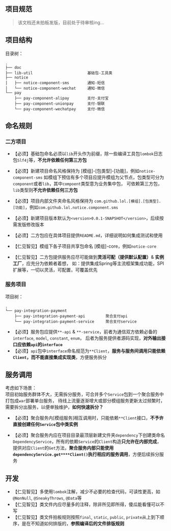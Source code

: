 ## 项目规范

> 该文档还未拍板发版，目前处于待审核ing...

## 项目结构

目录树：
```
.
├── doc
├── lib-util                        基础包-工具类
├── notice                          
│   ├── notice-component-sms        通知-短信
│   └── notice-component-wechat     通知-微信
└── pay
    ├── pay-component-alipay        支付-支付宝
    ├── pay-component-unionpay      支付-银联
    └── pay-component-wechatpay     支付-微信
```

## 命名规则

### 二方项目
- 【必须】基础包命名必须以`lib`开头作为前缀，除一些编译工具包`lombok`日志包`Slf4j`等，**不允许依赖任何第三方包**
- 【必须】新建项目命名风格保持为 [模组]-[包类型]-[功能]，例如`notice-component-sms`
如模组下预估有多个项目应提升模组为父节点，包类型可分为`component`或者`lib`，其中`compoent`类型意为业务集中包，
可依赖第三方包，`lib`类型则**不允许依赖任何三方包**

- 【必须】项目内部文件夹命名风格保持为 `com.github.lol.[模组].[包类型].[功能]`，例如`com.github.lol.notice.component.sms`
- 【必须】新建项目版本默认为`<version>0.0.1-SNAPSHOT</version>`，后续按需发版修改版本
- 【必须】二方包应在具体项目提供`README.md`，详细说明如何集成测试和使用
- 【仁见智见】模组下各子项目共享包命名 [模组]-core，例如`notice-core`
- 【仁见智见】二方包提供服务应尽可能做到**灵活可配（提供默认配置）**& **实例工厂**，应充分为依赖者着想，
如：提供集成Spring等主流框架集成功能，SPI扩展等，一切以灵活，可配置，可覆盖优先

### 服务项目

项目树：
```
.
└── pay-integration-payment                       
    ├── pay-integration-payment-api         聚合支付api
    └── pay-integration-payment-service     聚合支付service
```
- 【必须】服务包应提供`**-api` & `**-service`，前者为通信双方依赖必备的`interface`, `model`, `constant`, `enum`，
后者为服务提供者源码实现，**对外输出接口应依赖`api`的`interface`**
- 【必须】`api`包中`interface`命名规范为`**Client`，**服务与服务间调用只能依赖`Client`，而不能直接集成实现类**，方便服务拆分


## 服务调用

考虑如下场景：<br>
项目初始服务群体不大，无需拆分服务，可合并多个`Service`包到一个聚合服务中打包成`war`部署单台服务，
待线上流量逐渐增大或部分模组服务更新太过频繁时，需要拆分出服务，以便单独维护，**如何快速拆分？**

- 【必须】聚合服务内[模组服务]相互调用时，只能依赖`**Client`接口，**不予许直接创建任何`Service`包中类实例**

- 【必须】聚合服务内应在项目目录最顶层新建文件夹`dependency`下创建类命名`DependencyService`，所有的依赖`Service`的`Client`构造**只允许在内部完成**，
提供对应`Client`的`Get`方法，**聚合服务内部只能使用`dependencyService.get****Client()`执行相应的服务调用**，方便后续拆分服务


## 开发
- 【仁见智见】多使用`lombok`注解，减少不必要的检查代码，可读性更高，如`@NonNull`, `@SneakyThrows`, `@Data`等
- 【仁见智见】类文件内应尽量多的注释，除非所见即所得，傻瓜能看懂可以不写
- 【仁见智见】类文件拍板规则按照`final`, `static`, `public`, `private`从上到下顺序，是在不知道如何排版的，**参照编译后的文件排版规则**